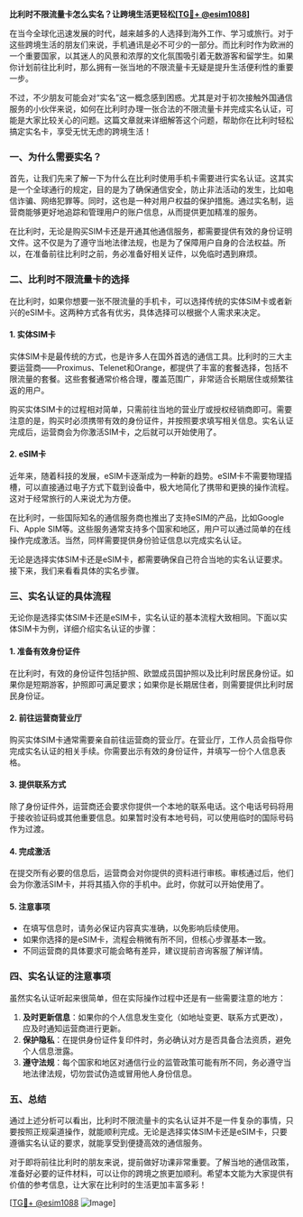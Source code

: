 **比利时不限流量卡怎么实名？让跨境生活更轻松[[TG💪+ @esim1088](https://t.me/s/esim1088)]**

在当今全球化迅速发展的时代，越来越多的人选择到海外工作、学习或旅行。对于这些跨境生活的朋友们来说，手机通讯是必不可少的一部分。而比利时作为欧洲的一个重要国家，以其迷人的风景和浓厚的文化氛围吸引着无数游客和留学生。如果你计划前往比利时，那么拥有一张当地的不限流量卡无疑是提升生活便利性的重要一步。

不过，不少朋友可能会对“实名”这一概念感到困惑。尤其是对于初次接触外国通信服务的小伙伴来说，如何在比利时办理一张合法的不限流量卡并完成实名认证，可能是大家比较关心的问题。这篇文章就来详细解答这个问题，帮助你在比利时轻松搞定实名卡，享受无忧无虑的跨境生活！

### 一、为什么需要实名？

首先，让我们先来了解一下为什么在比利时使用手机卡需要进行实名认证。这其实是一个全球通行的规定，目的是为了确保通信安全，防止非法活动的发生，比如电信诈骗、网络犯罪等。同时，这也是一种对用户权益的保护措施。通过实名制，运营商能够更好地追踪和管理用户的账户信息，从而提供更加精准的服务。

在比利时，无论是购买SIM卡还是开通其他通信服务，都需要提供有效的身份证明文件。这不仅是为了遵守当地法律法规，也是为了保障用户自身的合法权益。所以，在准备前往比利时之前，务必准备好相关证件，以免临时遇到麻烦。

### 二、比利时不限流量卡的选择

在比利时，如果你想要一张不限流量的手机卡，可以选择传统的实体SIM卡或者新兴的eSIM卡。这两种方式各有优劣，具体选择可以根据个人需求来决定。

#### 1. 实体SIM卡

实体SIM卡是最传统的方式，也是许多人在国外首选的通信工具。比利时的三大主要运营商——Proximus、Telenet和Orange，都提供了丰富的套餐选择，包括不限流量的套餐。这些套餐通常价格合理，覆盖范围广，非常适合长期居住或频繁往返的用户。

购买实体SIM卡的过程相对简单，只需前往当地的营业厅或授权经销商即可。需要注意的是，购买时必须携带有效的身份证件，并按照要求填写相关信息。实名认证完成后，运营商会为你激活SIM卡，之后就可以开始使用了。

#### 2. eSIM卡

近年来，随着科技的发展，eSIM卡逐渐成为一种新的趋势。eSIM卡不需要物理插槽，可以直接通过电子方式下载到设备中，极大地简化了携带和更换的操作流程。这对于经常旅行的人来说尤为方便。

在比利时，一些国际知名的通信服务商也推出了支持eSIM的产品，比如Google Fi、Apple SIM等。这些服务通常支持多个国家和地区，用户可以通过简单的在线操作完成激活。当然，同样需要提供身份验证信息以完成实名认证。

无论是选择实体SIM卡还是eSIM卡，都需要确保自己符合当地的实名认证要求。接下来，我们来看看具体的实名步骤。

### 三、实名认证的具体流程

无论你是选择实体SIM卡还是eSIM卡，实名认证的基本流程大致相同。下面以实体SIM卡为例，详细介绍实名认证的步骤：

#### 1. 准备有效身份证件

在比利时，有效的身份证件包括护照、欧盟成员国护照以及比利时居民身份证。如果你是短期游客，护照即可满足要求；如果你是长期居住者，则需要提供比利时居民身份证。

#### 2. 前往运营商营业厅

购买实体SIM卡通常需要亲自前往运营商的营业厅。在营业厅，工作人员会指导你完成实名认证的相关手续。你需要出示有效的身份证件，并填写一份个人信息表格。

#### 3. 提供联系方式

除了身份证件外，运营商还会要求你提供一个本地的联系电话。这个电话号码将用于接收验证码或其他重要信息。如果暂时没有本地号码，可以使用临时的国际号码作为过渡。

#### 4. 完成激活

在提交所有必要的信息后，运营商会对你提供的资料进行审核。审核通过后，他们会为你激活SIM卡，并将其插入你的手机中。此时，你就可以开始使用了。

#### 5. 注意事项

- 在填写信息时，请务必保证内容真实准确，以免影响后续使用。
- 如果你选择的是eSIM卡，流程会稍微有所不同，但核心步骤基本一致。
- 不同运营商的具体要求可能会略有差异，建议提前咨询客服了解详情。

### 四、实名认证的注意事项

虽然实名认证听起来很简单，但在实际操作过程中还是有一些需要注意的地方：

1. **及时更新信息**：如果你的个人信息发生变化（如地址变更、联系方式更改），应及时通知运营商进行更新。
2. **保护隐私**：在提供身份证件复印件时，务必确认对方是否具备合法资质，避免个人信息泄露。
3. **遵守法规**：每个国家和地区对通信行业的监管政策可能有所不同，务必遵守当地法律法规，切勿尝试伪造或冒用他人身份信息。

### 五、总结

通过上述分析可以看出，比利时不限流量卡的实名认证并不是一件复杂的事情，只要按照正规渠道操作，就能顺利完成。无论是选择实体SIM卡还是eSIM卡，只要遵循实名认证的要求，就能享受到便捷高效的通信服务。

对于即将前往比利时的朋友来说，提前做好功课非常重要。了解当地的通信政策，准备好必要的证件材料，可以让你的跨境之旅更加顺利。希望本文能为大家提供有价值的参考信息，让大家在比利时的生活更加丰富多彩！

[[TG💪+ @esim1088](https://t.me/s/esim1088) ![Image](https://i.postimg.cc/4NQfJmqS/Snipaste-2025-05-13-00-14-12.png)]